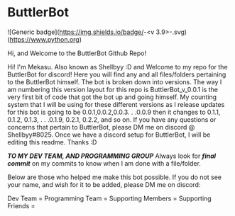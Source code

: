 # ButtlerBot

![Generic badge](https://img.shields.io/badge/<Python>-<v 3.9>-<COLOR>.svg)(https://www.python.org)

Hi, and Welcome to the ButtlerBot Github Repo!

Hi! I'm Mekasu. Also known as Shellbyy :D and Welcome to my repo for the ButtlerBot for discord! Here you will find any and all files/folders pertaining to the ButtlerBot himself. The bot is broken down into versions. The way I am numbering this version layout for this repo is ButtlerBot_v_0.0.1 is the very first bit of code that got the bot up and going himself. My counting system that I will be using for these different versions as I release updates for this bot is going to be 0.0.1,0.0.2,0.0.3. . .0.0.9 then it changes to 0.1.1, 0.1.2, 0.1.3, . . .0.1.9, 0.2.1, 0.2.2, and so on. If you have any questions or concerns that pertain to ButtlerBot, please DM me on discord @ Shellbyy#8025. Once we have a discord setup for ButtlerBot, I will be editing this readme. Thanks :D





***TO MY DEV TEAM, AND PROGRAMMING GROUP*** Always look for ***final commit*** on my commits to know when I am done with a file/folder.



Below are those who helped me make this bot possible. If you do not see your name, and wish for it to be added, please DM me on discord:

Dev Team = 
Programming Team = 
Supporting Members = 
Supporting Friends = 
